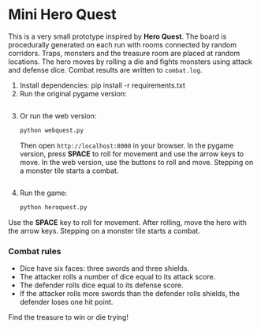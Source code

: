 # Mini Hero Quest

This is a very small prototype inspired by **Hero Quest**. The board is procedurally generated on each run with rooms connected by random corridors. Traps, monsters and the treasure room are placed at random locations. The hero moves by rolling a die and fights monsters using attack and defense dice. Combat results are written to `combat.log`.


1. Install dependencies:
   pip install -r requirements.txt
2. Run the original pygame version:
   ```bash
3. Or run the web version:
   ```bash
   python webquest.py
   ```
   Then open `http://localhost:8000` in your browser.
In the pygame version, press **SPACE** to roll for movement and use the arrow keys to move. In the web version, use the buttons to roll and move. Stepping on a monster tile starts a combat.
   ```
2. Run the game:
   ```bash
   python heroquest.py
   ```

Use the **SPACE** key to roll for movement. After rolling, move the hero with the arrow keys. Stepping on a monster tile starts a combat.

### Combat rules

- Dice have six faces: three swords and three shields.
- The attacker rolls a number of dice equal to its attack score.
- The defender rolls dice equal to its defense score.
- If the attacker rolls more swords than the defender rolls shields, the defender loses one hit point.

Find the treasure to win or die trying!
